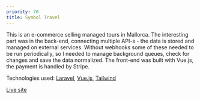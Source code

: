 ```yaml
---
priority: 70
title: Symbol Travel
---
```


This is an e-commerce selling managed tours in Mallorca. The interesting part was in the back-end, connecting multiple API-s - the data is stored and managed on external services. Without webhooks some of these needed to be run periodically, so I needed to manage background queues, check for changes and save the data normalized. The front-end was built with Vue.js, the payment is handled by Stripe.

Technologies used:
[Laravel](https://laravel.com/),
[Vue.js](https://vuejs.org/),
[Tailwind](https://tailwindcss.com/)

[Live site](https://test.symboltravel.com/filter)
